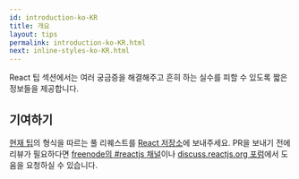 ```yaml
---
id: introduction-ko-KR
title: 개요
layout: tips
permalink: introduction-ko-KR.html
next: inline-styles-ko-KR.html
---
```


React 팁 섹션에서는 여러 궁금증을 해결해주고 흔히 하는 실수를 피할 수 있도록 짧은 정보들을 제공합니다.

## 기여하기

[현재 팁](https://github.com/facebook/react/tree/master/docs)의 형식을 따르는 풀 리퀘스트를 [React 저장소](https://github.com/facebook/react)에 보내주세요. PR을 보내기 전에 리뷰가 필요하다면 [freenode의 #reactjs 채널](irc://chat.freenode.net/reactjs)이나 [discuss.reactjs.org 포럼](https://discuss.reactjs.org/)에서 도움을 요청하실 수 있습니다.
